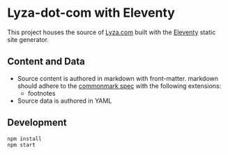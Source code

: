 # Lyza-dot-com with Eleventy

This project houses the source of [Lyza.com](https://www.lyza.com) built with the [Eleventy](https://www.11ty.dev/) static site generator.

## Content and Data

- Source content is authored in markdown with front-matter. markdown should adhere to the [commonmark spec](https://spec.commonmark.org/) with the following extensions:
  - footnotes
- Source data is authored in YAML

## Development

```
npm install
npm start
```
